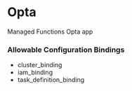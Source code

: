# Opta
Managed Functions Opta app

### Allowable Configuration Bindings

- cluster_binding
- iam_binding
- task_definition_binding
